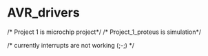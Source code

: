# AVR_drivers

/* Project 1 is microchip project*/
/* Project_1_proteus is simulation*/

/* currently interrupts are not working (;-;) */
